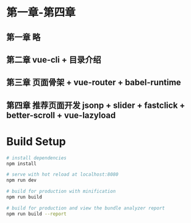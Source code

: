 # 第一章-第四章

## 第一章 略
## 第二章 vue-cli + 目录介绍
## 第三章 页面骨架 + vue-router + babel-runtime
## 第四章 推荐页面开发 jsonp + slider + fastclick + better-scroll + vue-lazyload
   
   
# Build Setup

``` bash
# install dependencies
npm install

# serve with hot reload at localhost:8080
npm run dev

# build for production with minification
npm run build

# build for production and view the bundle analyzer report
npm run build --report
```
